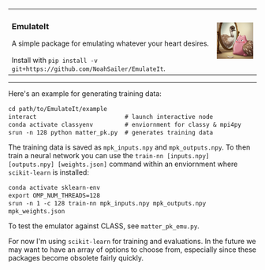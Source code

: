 <table style="border: none;">
  <tr>
    <td>
      <h3>EmulateIt</h3>
      A simple package for emulating whatever your heart desires.<br><br>
      Install with <code>pip install -v git+https://github.com/NoahSailer/EmulateIt</code>.
    </td>
    <td>
      <img src="https://raw.githubusercontent.com/NoahSailer/EmulateIt/main/figures/emuditto.png" alt="Emuditto" width="150"/>
    </td>
  </tr>
</table>

<hr />

Here's an example for generating training data:
```
cd path/to/EmulateIt/example
interact                         # launch interactive node
conda activate classyenv         # enviornment for classy & mpi4py
srun -n 128 python matter_pk.py  # generates training data
```
The training data is saved as `mpk_inputs.npy` and `mpk_outputs.npy`. To then train a neural network
you can use the `train-nn [inputs.npy] [outputs.npy] [weights.json]` command within an enviornment 
where `scikit-learn` is installed:
```
conda activate sklearn-env
export OMP_NUM_THREADS=128                                          
srun -n 1 -c 128 train-nn mpk_inputs.npy mpk_outputs.npy mpk_weights.json
```
To test the emulator against CLASS, see `matter_pk_emu.py`.



For now I'm using `scikit-learn` for training and evaluations. In the future we may want to have an 
array of options to choose from, especially since these packages become obsolete fairly quickly.
